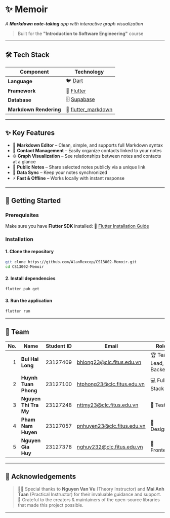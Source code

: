 # ✨ Memoir

*A **Markdown note-taking** app with interactive graph visualization*

> Built for the **"Introduction to Software Engineering"** course

---

## 🛠 Tech Stack

| Component              | Technology                                                        |
| ---------------------- | ----------------------------------------------------------------- |
| **Language**           | 🐦 [Dart](https://dart.dev/)                                      |
| **Framework**          | 📱 [Flutter](https://flutter.dev/)                                |
| **Database**           | 🗄️ [Supabase](https://supabase.com/)                             |
| **Markdown Rendering** | 📄 [flutter\_markdown](https://pub.dev/packages/flutter_markdown) |

---

## ✨ Key Features
- 📝 **Markdown Editor** – Clean, simple, and supports full Markdown syntax
- 🧩 **Contact Management** – Easily organize contacts linked to your notes
- 🌐 **Graph Visualization** – See relationships between notes and contacts at a glance
- 📢 **Public Notes** – Share selected notes publicly via a unique link
- 🔄 **Data Sync** – Keep your notes synchronized 
- ⚡ **Fast & Offline** – Works locally with instant response

---

## 🚀 Getting Started

### **Prerequisites**

Make sure you have **Flutter SDK** installed:
📄 [Flutter Installation Guide](https://flutter.dev/docs/get-started/install)

### **Installation**


#### 1. Clone the repository
```bash
git clone https://github.com/AlanRexcop/CS13002-Memoir.git
cd CS13002-Memoir
```
#### 2. Install dependencies
```bash
flutter pub get
```
#### 3. Run the application
```bash
flutter run
```

---

## 👥 Team

| No. | Name                  | Student ID | Email                                                           | Role                  | GitHub                                 |
| --: | --------------------- | ---------- | --------------------------------------------------------------- | --------------------- | -------------------------------------- |
|   1 | **Bui Hai Long**      | 23127409   | [bhlong23@clc.fitus.edu.vn](mailto:bhlong23@clc.fitus.edu.vn)   | 🏆 Team Lead, Backend | [🔗](https://github.com/AlanRexcop)    |
|   2 | **Huynh Tuan Phong**  | 23127100   | [htphong23@clc.fitus.edu.vn](mailto:htphong23@clc.fitus.edu.vn) | 💻 Full Stack         | [🔗](https://github.com/HTuanPhong)    |
|   3 | **Nguyen Thi Tra My** | 23127248   | [nttmy23@clc.fitus.edu.vn](mailto:nttmy23@clc.fitus.edu.vn)     | 🧪 Tester             | [🔗](https://github.com/Tramie-Nguyen) |
|   4 | **Pham Nam Huyen**    | 23127057   | [pnhuyen23@clc.fitus.edu.vn](mailto:pnhuyen23@clc.fitus.edu.vn) | 🎨 Designer           | [🔗](https://github.com/HuyenHuyenUwU) |
|   5 | **Nguyen Gia Huy**    | 23127378   | [nghuy232@clc.fitus.edu.vn](mailto:nghuy232@clc.fitus.edu.vn)   | 🎯 Frontend           | [🔗](https://github.com/DevWorker26)   |

---

## 🙏 Acknowledgements

> 👨‍🏫 Special thanks to **Nguyen Van Vu** (Theory Instructor) and **Mai Anh Tuan** (Practical Instructor) for their invaluable guidance and support.
> 💙 Grateful to the creators & maintainers of the open-source libraries that made this project possible.

---

